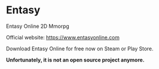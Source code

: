 # Entasy
Entasy Online 2D Mmorpg

Official website: https://www.entasyonline.com

Download Entasy Online for free now on Steam or Play Store.


**Unfortunately, it is not an open source project anymore.**

